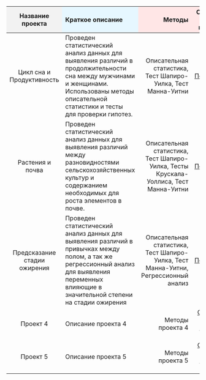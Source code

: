 <table>
  <thead>
    <tr>
      <th style="text-align: center; background-color: #f2f2f2;">Название проекта</th>
      <th style="text-align: left; background-color: #e6f7ff;">Краткое описание</th>
      <th style="text-align: right; background-color: #ffe6e6;">Методы</th>
      <th style="text-align: right; background-color: #ffe6e6;">Ссылка на проект</th>
      <th style="text-align: right; background-color: #ffe6e6;">Платформы и языки программирования</th>
    </tr>
  </thead>
  <tbody>
    <tr>
      <td style="text-align: center;">Цикл сна и Продуктивность</td>
      <td style="text-align: left;">Проведен статистический анализ данных для выявления различий в продолжительности сна между мужчинами и женщинами. Использованы методы описательной статистики и тесты для проверки гипотез.</td>
      <td style="text-align: right;">Описательная статистика, Тест Шапиро-Уилка, Тест Манна-Уитни</td>
      <td style="text-align: right;"><a href="https://github.com/SikeY-stack/R/tree/main/sleep_analysis_project">Перейти</a></td>
      <td style="text-align: right;">Power BI, R</td>
    </tr>
    <tr>
      <td style="text-align: center;">Растения и почва</td>
      <td style="text-align: left;">Проведен статистический анализ данных для выявления различий между разновидностями сельскохозяйственных культур и содержанием необходимых для роста элементов в почве.</td>
      <td style="text-align: right;">Описательная статистика, Тест Шапиро-Уилка, Тесты Крускала-Уоллиса, Тест Манна-Уитни</td>
      <td style="text-align: right;"><a href="https://github.com/SikeY-stack/R/tree/main/Crop%20and%20Soil">Перейти</a></td>
      <td style="text-align: right;">Power BI, R</td>
    </tr>
    <tr>
      <td style="text-align: center;">Предсказание стадии ожирения</td>
      <td style="text-align: left;">Проведен статистический анализ данных для выявления различий в привычках между полом, а так же регрессионный анализ для выявления переменных влияющие в значительной степени на стадии ожирения</td>
      <td style="text-align: right;">Описательная статистика, Тест Шапиро-Уилка, Тест Манна-Уитни, Регрессионный анализ</td>
      <td style="text-align: right;"><a href="https://github.com/SikeY-stack/R/tree/main/predicting%20obesity">Перейти</a></td>
      <td style="text-align: right;">Power BI, R</td>
    </tr>
    <tr>
      <td style="text-align: center;">Проект 4</td>
      <td style="text-align: left;">Описание проекта 4</td>
      <td style="text-align: right;">Методы проекта 4</td>
      <td style="text-align: right;"><a href="#">Ссылка на проект 4</a></td>
      <td style="text-align: right;">Платформы и языки проекта 4</td>
    </tr>
    <tr>
      <td style="text-align: center;">Проект 5</td>
      <td style="text-align: left;">Описание проекта 5</td>
      <td style="text-align: right;">Методы проекта 5</td>
      <td style="text-align: right;"><a href="#">Ссылка на проект 5</a></td>
      <td style="text-align: right;">Платформы и языки проекта 5</td>
    </tr>
  </tbody>
</table>
